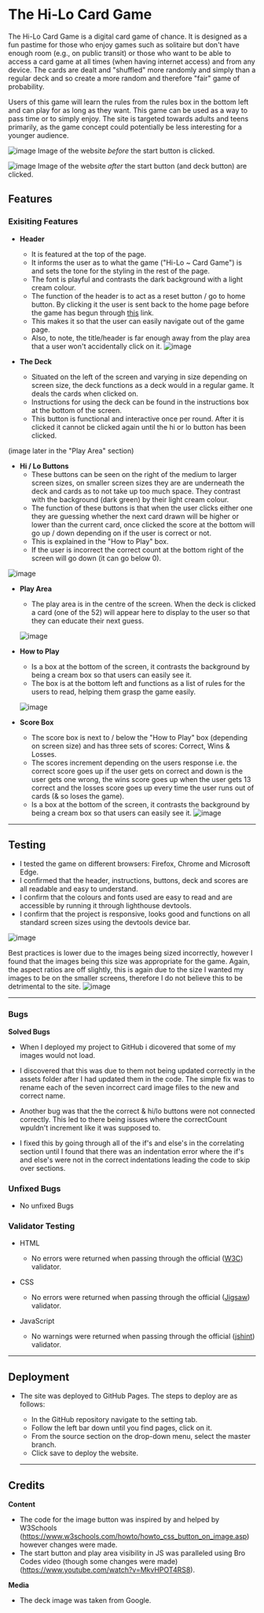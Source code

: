 # The Hi-Lo Card Game

The Hi-Lo Card Game is a digital card game of chance. It is designed as a fun pastime for those who enjoy games such as solitaire but don't have enough room (e.g., on public transit) or those who want to be able to access a card game at all times (when having internet access) and from any device. The cards are dealt and "shuffled" more randomly and simply than a regular deck and so create a more random and therefore "fair" game of probability.

Users of this game will learn the rules from the rules box in the bottom left and can play for as long as they want. This game can be used as a way to pass time or to simply enjoy. The site is targeted towards adults and teens primarily, as the game concept could potentially be less interesting for a younger audience.

![image](https://github.com/user-attachments/assets/b5730e77-0073-4541-a384-6a445745e650)
Image of the website _before_ the start button is clicked.

![image](https://github.com/user-attachments/assets/91457b42-6aeb-4ad5-86bf-5165ef89fc1c)
Image of the website _after_ the start button (and deck button) are clicked. 

## Features

### Exisiting Features
- **Header**
  - It is featured at the top of the page.
  - It informs the user as to what the game ("Hi-Lo ~ Card Game") is and sets the tone for the styling in the rest of the page.
  - The font is playful and contrasts the dark background with a light cream colour.
  - The function of the header is to act as a reset button / go to home button. By clicking it the user is sent back to the home page before the game has begun through [this](https://aurora-739.github.io/Project-2-Hi-Lo-CardGame/) link.
  - This makes it so that the user can easily navigate out of the game page.
  - Also, to note, the title/header is far enough away from the play area that a user won't accidentally click on it.
![image](https://github.com/user-attachments/assets/e423e345-0c9d-42d1-aade-316741ac8198)

- **The Deck**
  - Situated on the left of the screen and varying in size depending on screen size, the deck functions as a deck would in a regular game. It deals the cards when clicked on.
  - Instructions for using the deck can be found in the instructions box at the bottom of the screen.
  - This button is functional and interactive once per round. After it is clicked it cannot be clicked again until the hi or lo button has been clicked.

(image later in the "Play Area" section)

- **Hi / Lo Buttons**
  - These buttons can be seen on the right of the medium to larger screen sizes, on smaller screen sizes they are are underneath the deck and cards as to not take up too much space. They contrast with the background (dark green) by their light cream colour.
  - The function of these buttons is that when the user clicks either one they are guessing whether the next card drawn will be higher or lower than the current card, once clicked the score at the bottom will go up / down depending on if the user is correct or not.
  - This is explained in the "How to Play" box.
  - If the user is incorrect the correct count at the bottom right of the screen will go down (it can go below 0).

![image](https://github.com/user-attachments/assets/33f784d5-9dc5-42a2-a30b-885d476a7541)

- **Play Area**
  - The play area is in the centre of the screen. When the deck is clicked a card (one of the 52) will appear here to display to the user so that they can educate their next guess.
 
  ![image](https://github.com/user-attachments/assets/d376360d-a3de-4033-afbe-768a4fa70bbf)

- **How to Play**
  - Is a box at the bottom of the screen, it contrasts the background by being a cream box so that users can easily see it.
  - The box is at the bottom left and functions as a list of rules for the users to read, helping them grasp the game easily.
 
  ![image](https://github.com/user-attachments/assets/b8f47a23-3823-4970-b5e7-44be83d8d8ea)

- **Score Box**
  - The score box is next to / below the "How to Play" box (depending on screen size) and has three sets of scores: Correct, Wins & Losses.
  - The scores increment depending on the users response i.e. the correct score goes up if the user gets on correct and down is the user gets one wrong, the wins score goes up when the user gets 13 correct and the losses score goes up every time the user runs out of cards (& so loses the game).
  - Is a box at the bottom of the screen, it contrasts the background by being a cream box so that users can easily see it.
![image](https://github.com/user-attachments/assets/525c8c30-8df4-4699-869a-f19715d1a558)


------

## Testing
- I tested the game on different browsers: Firefox, Chrome and Microsoft Edge.
- I confirmed that the header, instructions, buttons, deck and scores are all readable and easy to understand.
- I confirm that the colours and fonts used are easy to read and are accessible by running it through lighthouse devtools.
- I confirm that the project is responsive, looks good and functions on all standard screen sizes using the devtools device bar.

![image](https://github.com/user-attachments/assets/0e3d4b09-4166-4168-b9bf-6bc8e2966daa)

Best practices is lower due to the images being sized incorrectly, however I found that the images being this size was appropriate for the game.
Again, the aspect ratios are off slightly, this is again due to the size I wanted my images to be on the smaller screens, therefore I do not believe this to be detrimental to the site. 
![image](https://github.com/user-attachments/assets/00c0bf59-0683-44aa-a837-9e5c2a9c00ab)

------

### Bugs

**Solved Bugs**
- When I deployed my project to GitHub i dicovered that some of my images would not load.
- I discovered that this was due to them not being updated correctly in the assets folder after I had updated them in the code. The simple fix was to rename each of the seven incorrect card image files to the new and correct name.

- Another bug was that the the correct & hi/lo buttons were not connected correctly. This led to there being issues where the correctCount wpuldn't increment like it was supposed to.
- I fixed this by going through all of the if's and else's in the correlating section until I found that there was an indentation error where the if's and else's were not in the correct indentations leading the code to skip over sections.

### Unfixed Bugs
- No unfixed Bugs

### Validator Testing
- HTML
  - No errors were returned when passing through the official ([W3C](https://validator.w3.org/#validate_by_input)) validator.

- CSS
  - No errors were returned when passing through the official ([Jigsaw](https://jigsaw.w3.org/css-validator/#validate_by_input)) validator.
- JavaScript
  - No warnings were returned when passing through the official ([jshint](https://jshint.com/)) validator.
------

## Deployment

- The site was deployed to GitHub Pages. The steps to deploy are as follows:
  - In the GitHub repository navigate to the setting tab.
  - Follow the left bar down until you find pages, click on it.
  - From the source section on the drop-down menu, select the master branch.
  - Click save to deploy the website.
 
  ------

## Credits 

**Content**
- The code for the image button was inspired by and helped by W3Schools (https://www.w3schools.com/howto/howto_css_button_on_image.asp) however changes were made.
- The start button and play area visibility in JS was paralleled using Bro Codes video (though some changes were made) (https://www.youtube.com/watch?v=MkvHPOT4RS8).

**Media**
- The deck image was taken from Google.
